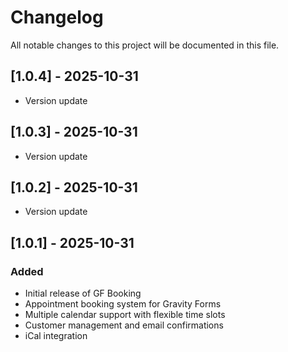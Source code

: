 # Changelog

All notable changes to this project will be documented in this file.

## [1.0.4] - 2025-10-31

- Version update


## [1.0.3] - 2025-10-31

- Version update


## [1.0.2] - 2025-10-31

- Version update


## [1.0.1] - 2025-10-31

### Added
- Initial release of GF Booking
- Appointment booking system for Gravity Forms
- Multiple calendar support with flexible time slots
- Customer management and email confirmations
- iCal integration

